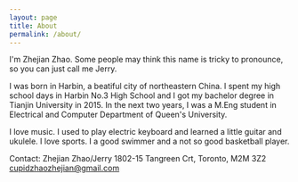 ```yaml
---
layout: page
title: About
permalink: /about/
---
```


I'm Zhejian Zhao. Some people may think this name is tricky to pronounce, so you can just call me Jerry. 

I was born in Harbin, a beatiful city of northeastern China. I spent my high school days in Harbin No.3 High School and I got my bachelor degree in Tianjin University in 2015. In the next two years, I was a M.Eng student in Electrical and Computer Department of Queen's University.

I love music. I used to play electric keyboard and learned a little guitar and ukulele. I love sports. I a good swimmer and a not so good basketball player.

Contact:
Zhejian Zhao/Jerry
1802-15 Tangreen Crt, Toronto, M2M 3Z2
cupidzhaozhejian@gmail.com